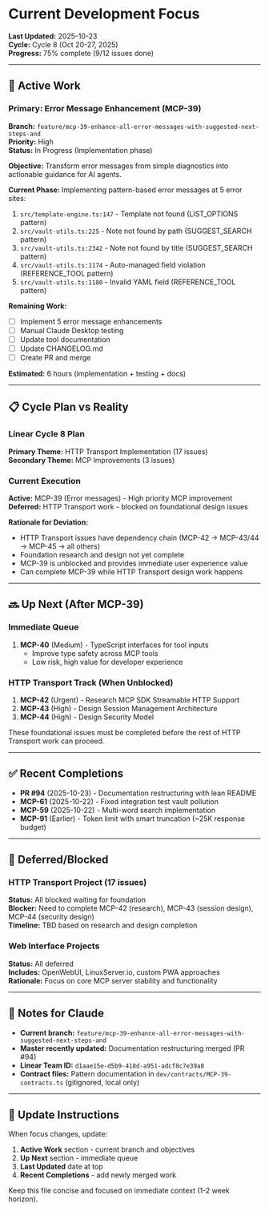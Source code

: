 # Current Development Focus

**Last Updated:** 2025-10-23  
**Cycle:** Cycle 8 (Oct 20-27, 2025)  
**Progress:** 75% complete (9/12 issues done)

---

## 🎯 Active Work

### Primary: Error Message Enhancement (MCP-39)

**Branch:** `feature/mcp-39-enhance-all-error-messages-with-suggested-next-steps-and`  
**Priority:** High  
**Status:** In Progress (Implementation phase)

**Objective:** Transform error messages from simple diagnostics into actionable guidance for AI agents.

**Current Phase:** Implementing pattern-based error messages at 5 error sites:

1. `src/template-engine.ts:147` - Template not found (LIST_OPTIONS pattern)
2. `src/vault-utils.ts:225` - Note not found by path (SUGGEST_SEARCH pattern)
3. `src/vault-utils.ts:2342` - Note not found by title (SUGGEST_SEARCH pattern)
4. `src/vault-utils.ts:1174` - Auto-managed field violation (REFERENCE_TOOL pattern)
5. `src/vault-utils.ts:1180` - Invalid YAML field (REFERENCE_TOOL pattern)

**Remaining Work:**

- [ ] Implement 5 error message enhancements
- [ ] Manual Claude Desktop testing
- [ ] Update tool documentation
- [ ] Update CHANGELOG.md
- [ ] Create PR and merge

**Estimated:** 6 hours (implementation + testing + docs)

---

## 📋 Cycle Plan vs Reality

### Linear Cycle 8 Plan

**Primary Theme:** HTTP Transport Implementation (17 issues)  
**Secondary Theme:** MCP Improvements (3 issues)

### Current Execution

**Active:** MCP-39 (Error messages) - High priority MCP improvement  
**Deferred:** HTTP Transport work - blocked on foundational design issues

**Rationale for Deviation:**

- HTTP Transport issues have dependency chain (MCP-42 → MCP-43/44 → MCP-45 → all others)
- Foundation research and design not yet complete
- MCP-39 is unblocked and provides immediate user experience value
- Can complete MCP-39 while HTTP Transport design work happens

---

## 🔜 Up Next (After MCP-39)

### Immediate Queue

1. **MCP-40** (Medium) - TypeScript interfaces for tool inputs
   - Improve type safety across MCP tools
   - Low risk, high value for developer experience

### HTTP Transport Track (When Unblocked)

1. **MCP-42** (Urgent) - Research MCP SDK Streamable HTTP Support
2. **MCP-43** (High) - Design Session Management Architecture
3. **MCP-44** (High) - Design Security Model

These foundational issues must be completed before the rest of HTTP Transport work can proceed.

---

## ✅ Recent Completions

- **PR #94** (2025-10-23) - Documentation restructuring with lean README
- **MCP-61** (2025-10-22) - Fixed integration test vault pollution
- **MCP-59** (2025-10-22) - Multi-word search implementation
- **MCP-91** (Earlier) - Token limit with smart truncation (~25K response budget)

---

## 🚫 Deferred/Blocked

### HTTP Transport Project (17 issues)

**Status:** All blocked waiting for foundation  
**Blocker:** Need to complete MCP-42 (research), MCP-43 (session design), MCP-44 (security design)  
**Timeline:** TBD based on research and design completion

### Web Interface Projects

**Status:** All deferred  
**Includes:** OpenWebUI, LinuxServer.io, custom PWA approaches  
**Rationale:** Focus on core MCP server stability and functionality

---

## 📌 Notes for Claude

- **Current branch:** `feature/mcp-39-enhance-all-error-messages-with-suggested-next-steps-and`
- **Master recently updated:** Documentation restructuring merged (PR #94)
- **Linear Team ID:** `d1aae15e-d5b9-418d-a951-adcf8c7e39a8`
- **Contract files:** Pattern documentation in `dev/contracts/MCP-39-contracts.ts` (gitignored, local only)

---

## 🔄 Update Instructions

When focus changes, update:

1. **Active Work** section - current branch and objectives
2. **Up Next** section - immediate queue
3. **Last Updated** date at top
4. **Recent Completions** - add newly merged work

Keep this file concise and focused on immediate context (1-2 week horizon).
